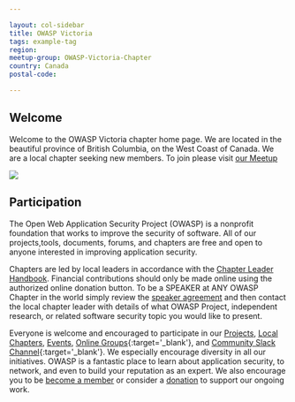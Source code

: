 ```yaml
---

layout: col-sidebar
title: OWASP Victoria
tags: example-tag
region: 
meetup-group: OWASP-Victoria-Chapter
country: Canada
postal-code: 

---
```


<div style='color:red;'>

</div>

## Welcome
Welcome to the OWASP Victoria chapter home page. We are located in the beautiful province of British Columbia, on the West Coast of Canada. We are a local chapter seeking new members. To join please visit 
[our Meetup](https://www.meetup.com/OWASP-Victoria-Chapter/)

<p><img src="/www-chapter-victoria/assets/images/vic.jpg" /></p>

## Participation
The Open Web Application Security Project (OWASP) is a nonprofit foundation that works to improve the security of software. All of our projects,tools, documents, forums, and chapters are free and open to anyone interested in improving application security. 

Chapters are led by local leaders in accordance with the [Chapter Leader Handbook](/www-policy/rules-of-procedure/chapter-handbook). Financial contributions should only be made online using the authorized online donation button. To be a SPEAKER at ANY OWASP Chapter in the world simply review the [speaker agreement](/www-policy/speaker-agreement) and then contact the local chapter leader with details of what OWASP Project, independent research, or related software security topic you would like to present.

Everyone is welcome and encouraged to participate in our [Projects](/projects), [Local Chapters](/chapters), [Events](/events), [Online Groups](https://groups.google.com/a/owasp.com/){:target='_blank'}, and [Community Slack Channel](https://owasp.slack.com/){:target='_blank'}. We especially encourage diversity in all our initiatives. OWASP is a fantastic place to learn about application security, to network, and even to build your reputation as an expert. We also encourage you to be [become a member](/membership) or consider a [donation](/donate) to support our ongoing work.
